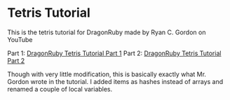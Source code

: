 # Tetris Tutorial

This is the tetris tutorial for DragonRuby made by Ryan C. Gordon on YouTube

Part 1: [DragonRuby Tetris Tutorial Part 1][tutorial_part1]
Part 2: [DragonRuby Tetris Tutorial Part 2][tutorial_part2]

Though with very little modification, this is basically exactly what Mr. Gordon wrote in the tutorial.
I added items as hashes instead of arrays and renamed a couple of local variables.

[tutorial_part1]: https://www.youtube.com/watch?v=xZMwRSbC4rY
[tutorial_part2]: https://www.youtube.com/watch?v=C3LLzDUDgz4